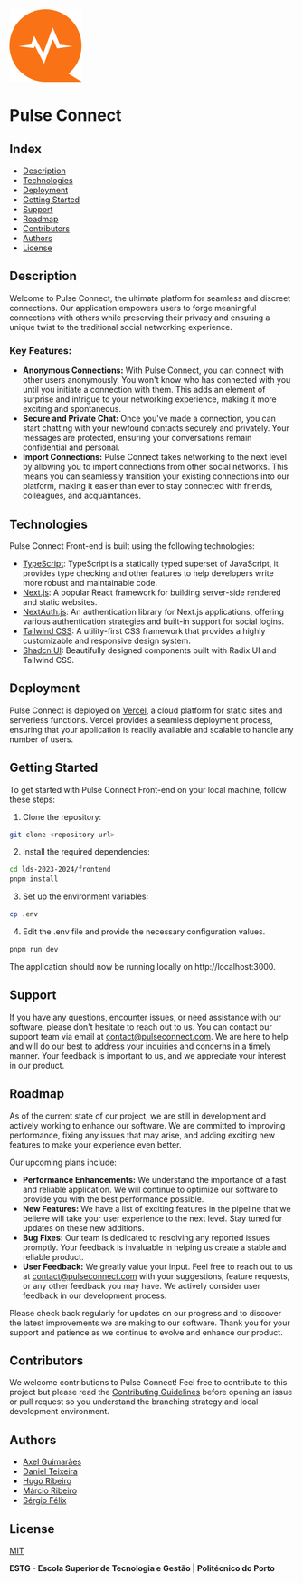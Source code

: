 <img src="others/logo/SVG/Logo%20Transparent.svg" width="128" height="128" alt="Logo for Pulse Connect" >

# Pulse Connect

## Index

-   [Description](#description)
-   [Technologies](#technologies)
-   [Deployment](#deployment)
-   [Getting Started](#getting-started)
-   [Support](#support)
-   [Roadmap](#roadmap)
-   [Contributors](#contributors)
-   [Authors](#authors)
-   [License](#license)

## Description

Welcome to Pulse Connect, the ultimate platform for seamless and discreet connections. Our application empowers users to forge meaningful connections with others while preserving their privacy and ensuring a unique twist to the traditional social networking experience.

### Key Features:

-   **Anonymous Connections:** With Pulse Connect, you can connect with other users anonymously. You won't know who has connected with you until you initiate a connection with them. This adds an element of surprise and intrigue to your networking experience, making it more exciting and spontaneous.
-   **Secure and Private Chat:** Once you've made a connection, you can start chatting with your newfound contacts securely and privately. Your messages are protected, ensuring your conversations remain confidential and personal.
-   **Import Connections:** Pulse Connect takes networking to the next level by allowing you to import connections from other social networks. This means you can seamlessly transition your existing connections into our platform, making it easier than ever to stay connected with friends, colleagues, and acquaintances.

## Technologies

Pulse Connect Front-end is built using the following technologies:

-   [TypeScript](https://www.typescriptlang.org): TypeScript is a statically typed superset of JavaScript, it provides type checking and other features to help developers write more robust and maintainable code.
-   [Next.js](https://nextjs.org): A popular React framework for building server-side rendered and static websites.
-   [NextAuth.js](https://next-auth.js.org): An authentication library for Next.js applications, offering various authentication strategies and built-in support for social logins.
-   [Tailwind CSS](https://tailwindcss.com): A utility-first CSS framework that provides a highly customizable and responsive design system.
-   [Shadcn UI](https://ui.shadcn.com/): Beautifully designed components built with Radix UI and Tailwind CSS.

## Deployment

Pulse Connect is deployed on [Vercel](https://vercel.com/), a cloud platform for static sites and serverless functions. Vercel provides a seamless deployment process, ensuring that your application is readily available and scalable to handle any number of users.

## Getting Started

To get started with Pulse Connect Front-end on your local machine, follow these steps:

1. Clone the repository:

```bash
git clone <repository-url>
```

2. Install the required dependencies:

```bash
cd lds-2023-2024/frontend
pnpm install
```

3. Set up the environment variables:

```bash
cp .env
```

4. Edit the .env file and provide the necessary configuration values.

```bash
pnpm run dev
```

The application should now be running locally on http://localhost:3000.

## Support

If you have any questions, encounter issues, or need assistance with our software, please don't hesitate to reach out to us. You can contact our support team via email at [contact@pulseconnect.com](mailto:contact@pulseconnect.com). We are here to help and will do our best to address your inquiries and concerns in a timely manner. Your feedback is important to us, and we appreciate your interest in our product.

## Roadmap

As of the current state of our project, we are still in development and actively working to enhance our software. We are committed to improving performance, fixing any issues that may arise, and adding exciting new features to make your experience even better.

Our upcoming plans include:

-   **Performance Enhancements:** We understand the importance of a fast and reliable application. We will continue to optimize our software to provide you with the best performance possible.
-   **New Features:** We have a list of exciting features in the pipeline that we believe will take your user experience to the next level. Stay tuned for updates on these new additions.
-   **Bug Fixes:** Our team is dedicated to resolving any reported issues promptly. Your feedback is invaluable in helping us create a stable and reliable product.
-   **User Feedback:** We greatly value your input. Feel free to reach out to us at [contact@pulseconnect.com](mailto:contact@pulseconnect.com) with your suggestions, feature requests, or any other feedback you may have. We actively consider user feedback in our development process.

Please check back regularly for updates on our progress and to discover the latest improvements we are making to our software. Thank you for your support and patience as we continue to evolve and enhance our product.

## Contributors

We welcome contributions to Pulse Connect! Feel free to contribute to this project but please read the [Contributing Guidelines](CONTRIBUTING.md) before opening an issue or pull request so you understand the branching strategy and local development environment.

## Authors

-   [Axel Guimarães](mailto:8180657@estg.ipp.pt)
-   [Daniel Teixeira](mailto:8200378@estg.ipp.pt)
-   [Hugo Ribeiro](mailto:8200441@estg.ipp.pt)
-   [Márcio Ribeiro](mailto:8200408@estg.ipp.pt)
-   [Sérgio Félix](mailto:8200615@estg.ipp.pt)

## License

[MIT](LICENSE.md)

**ESTG - Escola Superior de Tecnologia e Gestão | Politécnico do Porto**
